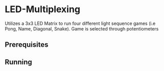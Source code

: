 # LED-Multiplexing

Utilizes a 3x3 LED Matrix to run four different light sequence games (i.e Pong, Name, Diagonal, Snake). Game is selected through potentiometers

## Prerequisites


## Running


